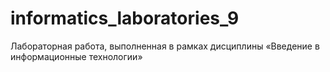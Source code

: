 # informatics_laboratories_9
 Лабораторная работа, выполненная в рамках дисциплины «Введение в информационные технологии»
